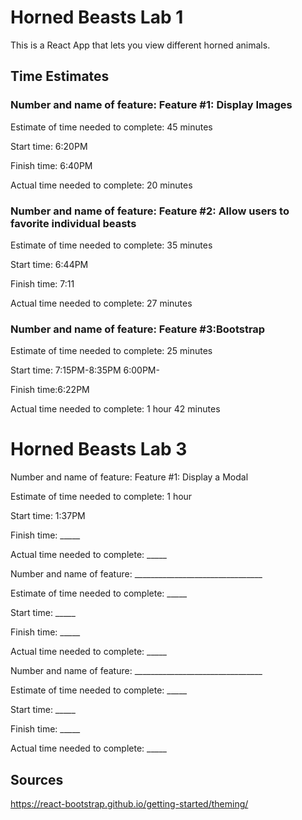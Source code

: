 # Horned Beasts Lab 1

This is a React App that lets you view different horned animals.

## Time Estimates

### Number and name of feature: Feature #1: Display Images

Estimate of time needed to complete: 45 minutes

Start time: 6:20PM

Finish time: 6:40PM

Actual time needed to complete: 20 minutes

### Number and name of feature: Feature #2: Allow users to favorite individual beasts

Estimate of time needed to complete: 35 minutes

Start time: 6:44PM

Finish time: 7:11

Actual time needed to complete: 27 minutes

### Number and name of feature: Feature #3:Bootstrap

Estimate of time needed to complete: 25 minutes

Start time: 7:15PM-8:35PM 6:00PM-

Finish time:6:22PM

Actual time needed to complete: 1 hour 42 minutes

# Horned Beasts Lab 3

Number and name of feature: Feature #1: Display a Modal

Estimate of time needed to complete: 1 hour

Start time: 1:37PM

Finish time: _____

Actual time needed to complete: _____

Number and name of feature: ________________________________

Estimate of time needed to complete: _____

Start time: _____

Finish time: _____

Actual time needed to complete: _____

Number and name of feature: ________________________________

Estimate of time needed to complete: _____

Start time: _____

Finish time: _____

Actual time needed to complete: _____

## Sources

<https://react-bootstrap.github.io/getting-started/theming/>
